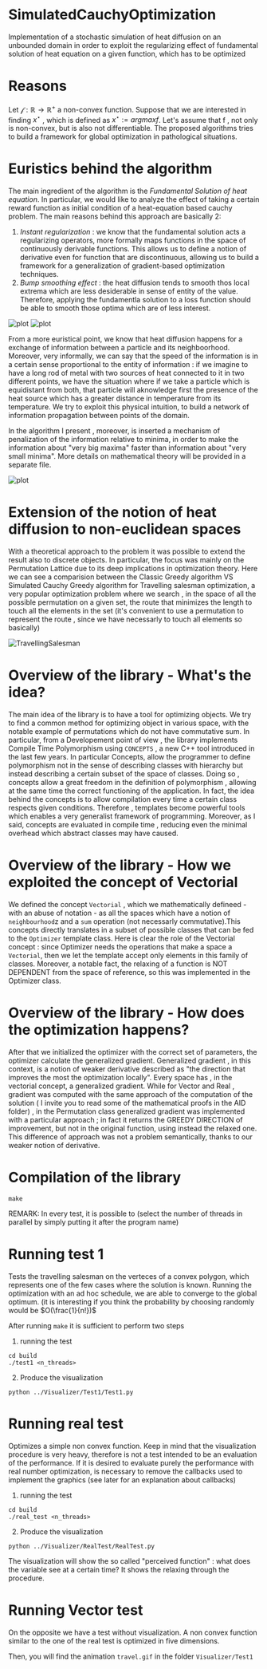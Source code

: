 # SimulatedCauchyOptimization
Implementation of a stochastic simulation of heat diffusion on an unbounded domain in order to exploit the regularizing effect of fundamental solution of heat equation on a given function, which has to be optimized

# Reasons

Let $\mathcal f : \mathbb R \rightarrow \mathbb R^+$ a non-convex function. Suppose that we are interested in finding $x^\star$ , which is defined as $x^\star := argmax f$.
Let's assume that f , not only is non-convex, but is also not differentiable. The proposed algorithms tries to build a framework for global optimization in pathological situations.

# Euristics behind the algorithm

The main ingredient of the algorithm is the *Fundamental Solution of heat equation*.
In particular, we would like to analyze the effect of taking a certain reward function as initial condition of a heat-equation based
cauchy problem. 
The main reasons behind this approach are basically 2:
1.	*Instant regularization* : we know that the fundamental solution acts a regularizing operators, more formally maps functions in 
the space of continuously derivable functions. This allows us to define a notion of derivative even for function that are discontinuous, allowing
us to build a framework for a generalization of gradient-based optimization techniques.
2.	*Bump smoothing effect* : the heat diffusion tends to smooth thos local extrema which are less desiderable in sense of entity of the value.
Therefore, applying the fundamentla solution to a loss function should be able to smooth those optima which are of less interest.

![plot](https://github.com/lucamuscarnera/SimulatedCauchyOptimization/blob/main/Instant%20regularization.png)
![plot](https://github.com/lucamuscarnera/SimulatedCauchyOptimization/blob/main/bump%20regularization.png)

From a more euristical point, we know that heat diffusion happens for a exchange of information between a particle and its neighboorhood.
Moreover, very informally, we can say that the speed of the information is in a certain sense proportional to the entity of information : 
if we imagine to have a long rod of metal with two sources of heat connected to it in two different points, we have the situation where
if we take a particle which is equidistant from both, that particle will aknowledge first the presence of the heat source which has a greater distance in temperature 
from its temperature.
We try to exploit this physical intuition, to build a network of information propagation between points of the domain.

In the algorithm I present , moreover, is inserted a mechanism of penalization of the information relative to minima, in order
to make the information about "very big maxima" faster than information about "very small minima".
More details on mathematical theory will be provided in a separate file.

![plot](https://github.com/lucamuscarnera/SimulatedCauchyOptimization/blob/main/Algorithm%20improving.gif)

# Extension of the notion of heat diffusion to non-euclidean spaces

With a theoretical approach to the problem it was possible to extend the result also to discrete objects. In particular, the focus was mainly on the Permutation Lattice due to its deep implications in optimization theory.
Here we can see a comparision between the Classic Greedy algorithm VS Simulated Cauchy Greedy algorithm for Travelling salesman optimization, a very popular optimization problem where we search , in the space of all the possible permutation on a given set, the route that minimizes the length to touch all the elements in the set (it's convenient to use a permutation to represent the route , since we have necessarly to touch all elements so basically)

![TravellingSalesman](https://github.com/lucamuscarnera/SimulatedCauchyOptimization/blob/main/travel.gif)

# Overview of the library - What's the idea?

The main idea of the library is to have a tool for optimizing objects. We try to find a common method for optimizing object in various space, with the notable example of permutations which do not have commutative sum.
In particular, from a Developement point of view , the library implements Compile Time Polymorphism using ``` CONCEPTS ``` , a new C++ tool introduced in the last few years.
In particular Concepts, allow the programmer to define polymorphism not in the sense of describing classes with hierarchy but instead describing a certain subset of the space of classes.
Doing so , concepts allow a great freedom in the definition of polymorphism , allowing at the same time the correct functioning of the application.
In fact, the idea behind the concepts is to allow compilation every time a certain class respects given conditions. Therefore , templates become powerful tools which enables a very generalist framework of programming.
Moreover, as I said, concepts are evaluated in compile time , reducing even the minimal overhead which abstract classes may have caused.

# Overview of the library - How we exploited the concept of Vectorial

We defined the concept ```Vectorial``` , which we mathematically defineed - with an abuse of notation - as all the spaces which have a notion of ```neighbourhood```z and a ```sum``` operation (not necessarly commutative).This concepts directly translates in a subset of possible classes that can be fed to the ```Optimizer``` template class.
Here is clear the role of the Vectorial concept : since Optimizer needs the operations that make a space a ```Vectorial```, then we let the template accept only elements in this family of classes.
Moreover, a notable fact, the relaxing of a function is NOT DEPENDENT from the space of reference, so this was implemented in the Optimizer class.


# Overview of the library - How does the optimization happens?
After that we initialized the optimizer with the correct set of parameters, the optimizer calculate the generalized gradient.
Generalized gradient , in this context, is a notion of weaker derivative described as "the direction that improves the most the optimization locally".
Every space has , in the vectorial concept, a generalized gradient.
While for Vector and Real , gradient was computed with the same approach of the computation of the solution ( I invite you to read some of the mathematical proofs in the AID folder) , in the Permutation class generalized gradient was implemented with a particular approach ; in fact it returns the GREEDY DIRECTION of improvement, but not in the original function, using instead the relaxed one.
This difference of approach was not a problem semantically, thanks to our weaker notion of derivative.





# Compilation of the library

```console
make
```


REMARK: In every test, it is possible to (select the number of threads in parallel by simply putting it after the program name)

# Running test 1

Tests the travelling salesman on the verteces of a convex polygon, which represents one of the few cases where the solution is known.
Running the optimization with an ad hoc schedule, we are able to converge to the global optimum.
(it is interesting if you think the probability by choosing randomly would be $O(\frac{1}{n!})$

After running ```make``` it is sufficient to perform two steps

1) running the test
```
cd build
./test1 <n_threads>
```
2) Produce the visualization
```
python ../Visualizer/Test1/Test1.py
```

# Running real test

Optimizes a simple non convex function.
Keep in mind that the visualization procedure is very heavy, therefore is not a test intended to be an evaluation of the performance.
If it is desired to evaluate purely the performance with real number optimization, is necessary to remove the callbacks used to implement the graphics (see later for an explanation about callbacks)

1) running the test
```
cd build
./real_test <n_threads>
```

2) Produce the visualization
```
python ../Visualizer/RealTest/RealTest.py
```

The visualization will show the so called "perceived function" : what does the variable see at a certain time? It shows the relaxing through the procedure.

# Running Vector test

On the opposite we have a test without visualization. A non convex function similar to the one of the real test is optimized in five dimensions.






Then, you will find the animation ```travel.gif``` in the folder ```Visualizer/Test1```
